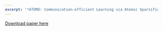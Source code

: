```yaml
---
excerpt: '*ATOMO: Communication-efficient Learning via Atomic Sparsification*, Hongyi Wang\*, Scott Sievert\*, Zachary Charles, Stephen Wright, Dimitris Papailiopoulos (Equal Contribution). NeurIPS 2018.'
---
```


[Download paper here](http://papers.nips.cc/paper/8191-atomo-communication-efficient-learning-via-atomic-sparsification)
